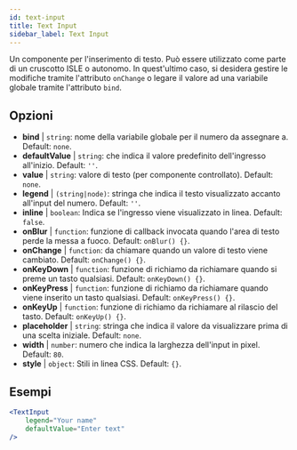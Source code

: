 ```yaml
---
id: text-input
title: Text Input
sidebar_label: Text Input
---
```


Un componente per l'inserimento di testo. Può essere utilizzato come parte di un cruscotto ISLE o autonomo. In quest'ultimo caso, si desidera gestire le modifiche tramite l'attributo `onChange` o legare il valore ad una variabile globale tramite l'attributo `bind`.

## Opzioni

* __bind__ | `string`: nome della variabile globale per il numero da assegnare a. Default: `none`.
* __defaultValue__ | `string`: che indica il valore predefinito dell'ingresso all'inizio. Default: `''`.
* __value__ | `string`: valore di testo (per componente controllato). Default: `none`.
* __legend__ | `(string|node)`: stringa che indica il testo visualizzato accanto all'input del numero. Default: `''`.
* __inline__ | `boolean`: Indica se l'ingresso viene visualizzato in linea. Default: `false`.
* __onBlur__ | `function`: funzione di callback invocata quando l'area di testo perde la messa a fuoco. Default: `onBlur() {}`.
* __onChange__ | `function`: da chiamare quando un valore di testo viene cambiato. Default: `onChange() {}`.
* __onKeyDown__ | `function`: funzione di richiamo da richiamare quando si preme un tasto qualsiasi. Default: `onKeyDown() {}`.
* __onKeyPress__ | `function`: funzione di richiamo da richiamare quando viene inserito un tasto qualsiasi. Default: `onKeyPress() {}`.
* __onKeyUp__ | `function`: funzione di richiamo da richiamare al rilascio del tasto. Default: `onKeyUp() {}`.
* __placeholder__ | `string`: stringa che indica il valore da visualizzare prima di una scelta iniziale. Default: `none`.
* __width__ | `number`: numero che indica la larghezza dell'input in pixel. Default: `80`.
* __style__ | `object`: Stili in linea CSS. Default: `{}`.


## Esempi

```jsx live
<TextInput
    legend="Your name"
    defaultValue="Enter text"
/>
```

